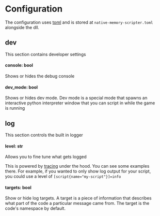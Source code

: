 # Configuration

The configuration uses [toml](https://toml.io/en/) and is stored at `native-memory-scripter.toml` alongside the dll.

## dev
This section contains developer settings

#### console: bool
Shows or hides the debug console

#### dev_mode: bool
Shows or hides dev mode. Dev mode is a special mode that spawns an interactive python interpreter window that you can script in while the game is running

## log
This section controls the built in logger

#### level: str
Allows you to fine tune what gets logged

This is powered by [tracing](https://docs.rs/tracing-subscriber/latest/tracing_subscriber/filter/struct.EnvFilter.html#example-syntax) under the hood. You can see some examples there. For example, if you wanted to only show log output for your script, you could use a level of `[script{name="my-script"}]=info`

#### targets: bool
Show or hide log targets. A target is a piece of information that describes what part of the code a particular message came from. The target is the code's namespace by default.
